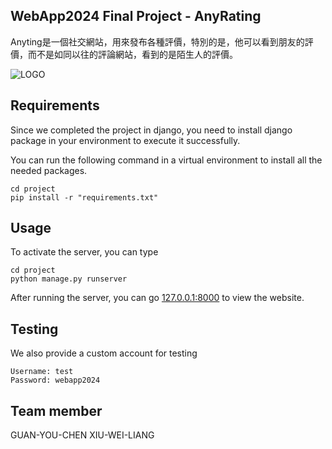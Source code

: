 ## WebApp2024  Final Project - AnyRating
Anyting是一個社交網站，用來發布各種評價，特別的是，他可以看到朋友的評價，而不是如同以往的評論網站，看到的是陌生人的評價。  

![LOGO](https://github.com/0000weee/AnyRating/assets/113487650/f4dba35a-8b00-438b-bef4-6e587a9a2d18)

## Requirements

Since we completed the project in django, you need to install django package in your environment to execute it successfully.

You can run the following command in a virtual environment to install all the needed packages.
```
cd project
pip install -r "requirements.txt"
```

## Usage

To activate the server, you can type
```
cd project
python manage.py runserver
```
After running the server, you can go [127.0.0.1:8000](http://127.0.0.1:8000) to view the website.

## Testing

We also provide a custom account for testing
```
Username: test
Password: webapp2024
```
## Team member
GUAN-YOU-CHEN
XIU-WEI-LIANG